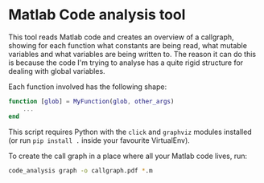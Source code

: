 # Matlab Code analysis tool
This tool reads Matlab code and creates an overview of a callgraph, showing for each function what constants are being read, what mutable variables and what variables are being written to. The reason it can do this is because the code I'm trying to analyse has a quite rigid structure for dealing with global variables.

Each function involved has the following shape:

```matlab
function [glob] = MyFunction(glob, other_args)
    ...
end
```

This script requires Python with the `click` and `graphviz` modules installed (or run `pip install .` inside your favourite VirtualEnv).

To create the call graph in a place where all your Matlab code lives, run:

```sh
code_analysis graph -o callgraph.pdf *.m
```

